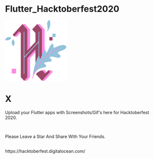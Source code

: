 # Flutter_Hacktoberfest2020
<img src="assets/h-dark-d1a5f262f5aa5936d3bc526365938d98f3946e669f6e2cd9ae1e7a848c57e351.svg" alt="hacktoberfest 2020" width="200px" height="200px"><h1>X</h1></img>

<p>Upload your Flutter apps with Screenshots/Gif's here for Hacktoberfest 2020.<p><br>
<p>Please Leave a Star And Share With Your Friends.<p><br>
https://hacktoberfest.digitalocean.com/
